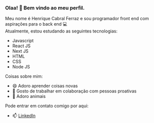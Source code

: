 ### Olaa! 👋 Bem vindo ao meu perfil.

Meu nome é Henrique Cabral Ferraz e sou programador front end com aspirações para o back end 💻 </br> Atualmente, estou estudando as seguintes tecnologias: 
 - Javascript
 - React JS
 - Next JS
 - HTML
 - CSS
 - Node JS
 
Coisas sobre mim: 
  - 😄 Adoro aprender coisas novas
  - 👯 Gosto de trabalhar em colaboração com pessoas proativas
  - 🐶 Adoro animais

Pode entrar em contato comigo por aqui: 
  - 📫 [LinkedIn](https://www.linkedin.com/in/henrique-cabral-ferraz-8b2b68163/)

<!--
**HCFerraz/HCFerraz** is a ✨ _special_ ✨ repository because its `README.md` (this file) appears on your GitHub profile.

Here are some ideas to get you started:

- 🔭 I’m currently working on ...
- 🌱 I’m currently learning ...
- 👯 I’m looking to collaborate on ...
- 🤔 I’m looking for help with ...
- 💬 Ask me about ...
- 📫 How to reach me: ...
- 😄 Pronouns: ...
- ⚡ Fun fact: ...
-->
